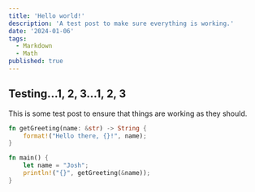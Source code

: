 ```yaml
---
title: 'Hello world!'
description: 'A test post to make sure everything is working.'
date: '2024-01-06'
tags:
  - Markdown
  - Math
published: true
---
```


## Testing...1, 2, 3...1, 2, 3

This is some test post to ensure that things are working as they should.

```rs
fn getGreeting(name: &str) -> String {
    format!("Hello there, {}!", name);
}

fn main() {
    let name = "Josh";
    println!("{}", getGreeting(&name));
}
```
